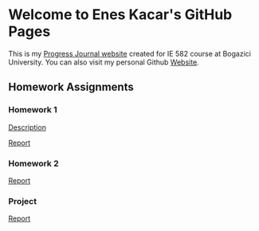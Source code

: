 # Welcome to Enes Kacar's GitHub Pages

This is my [Progress Journal website](https://bu-ie-582.github.io/fall21-enesfkacar/) created for IE 582 course at Bogazici University. You can also visit my personal Github [Website](https://enesfkacar.github.io/). 

## Homework Assignments

### Homework 1
[Description](https://github.com/BU-IE-582/fall21-enesfkacar/blob/1b7068cd8fa975d47b96e2d83529c836843c3c71/IE582_Fall21_Homework1.pdf)

[Report](https://bu-ie-582.github.io/fall21-enesfkacar/Homework%201.html)

### Homework 2

[Report](https://bu-ie-582.github.io/fall21-enesfkacar/HW%202.html)

### Project

[Report](https://bu-ie-582.github.io/fall21-enesfkacar/HW%202.html)
